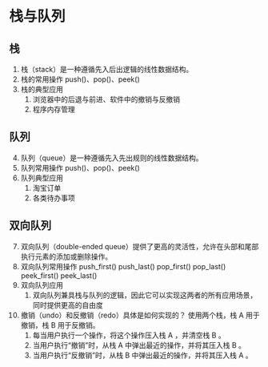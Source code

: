 # 栈与队列

## 栈
1. 栈（stack）是一种遵循先入后出逻辑的线性数据结构。
2. 栈的常用操作 push()、pop()、peek()
3. 栈的典型应用
   1. 浏览器中的后退与前进、软件中的撤销与反撤销
   2. 程序内存管理

## 队列
4. 队列（queue）是一种遵循先入先出规则的线性数据结构。
5. 队列常用操作 push()、pop()、peek()
6. 队列典型应用
   1. 淘宝订单
   2. 各类待办事项

## 双向队列
7. 双向队列（double-ended queue）提供了更高的灵活性，允许在头部和尾部执行元素的添加或删除操作。
8. 双向队列常用操作 push_first() push_last() pop_first() pop_last() peek_first() peek_last()
9. 双向队列应用
   1.  双向队列兼具栈与队列的逻辑，因此它可以实现这两者的所有应用场景，同时提供更高的自由度
10. 撤销（undo）和反撤销（redo）具体是如何实现的？
    使用两个栈，栈 A 用于撤销，栈 B 用于反撤销。
    1. 每当用户执行一个操作，将这个操作压入栈 A ，并清空栈 B 。
    2. 当用户执行“撤销”时，从栈 A 中弹出最近的操作，并将其压入栈 B 。
    3. 当用户执行“反撤销”时，从栈 B 中弹出最近的操作，并将其压入栈 A 。